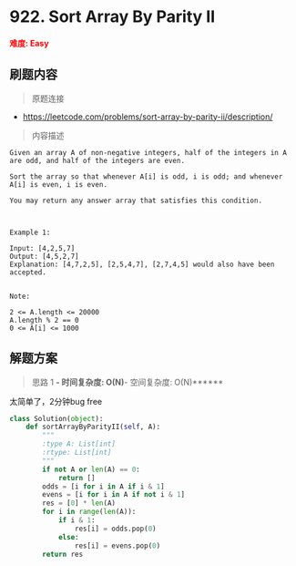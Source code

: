 # 922. Sort Array By Parity II

**<font color=red>难度: Easy</font>**

## 刷题内容

> 原题连接

* https://leetcode.com/problems/sort-array-by-parity-ii/description/

> 内容描述

```
Given an array A of non-negative integers, half of the integers in A are odd, and half of the integers are even.

Sort the array so that whenever A[i] is odd, i is odd; and whenever A[i] is even, i is even.

You may return any answer array that satisfies this condition.

 

Example 1:

Input: [4,2,5,7]
Output: [4,5,2,7]
Explanation: [4,7,2,5], [2,5,4,7], [2,7,4,5] would also have been accepted.
 

Note:

2 <= A.length <= 20000
A.length % 2 == 0
0 <= A[i] <= 1000
```

## 解题方案

> 思路 1
******- 时间复杂度: O(N)******- 空间复杂度: O(N)******




太简单了，2分钟bug free

```python
class Solution(object):
    def sortArrayByParityII(self, A):
        """
        :type A: List[int]
        :rtype: List[int]
        """
        if not A or len(A) == 0:
            return []
        odds = [i for i in A if i & 1]
        evens = [i for i in A if not i & 1]
        res = [0] * len(A)
        for i in range(len(A)):
            if i & 1:
                res[i] = odds.pop(0)
            else:
                res[i] = evens.pop(0)
        return res
```
